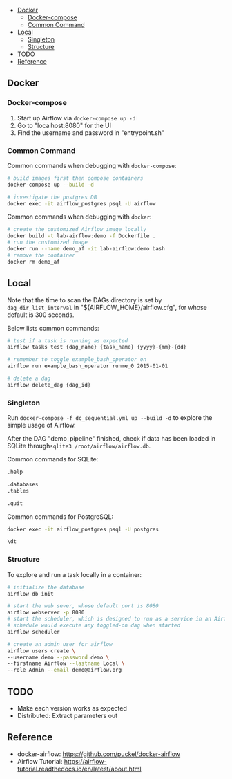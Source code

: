 
- [Docker](#docker)
  - [Docker-compose](#docker-compose)
  - [Common Command](#common-command)
- [Local](#local)
  - [Singleton](#singleton)
  - [Structure](#structure)
- [TODO](#todo)
- [Reference](#reference)


## Docker

### Docker-compose

1. Start up Airflow via `docker-compose up -d`
1. Go to "localhost:8080" for the UI
1. Find the username and password in "entrypoint.sh"

### Common Command

Common commands when debugging with `docker-compose`:

```sh
# build images first then compose containers
docker-compose up --build -d

# investigate the postgres DB
docker exec -it airflow_postgres psql -U airflow
```

Common commands when debugging with `docker`:

```sh
# create the customized Airflow image locally
docker build -t lab-airflow:demo -f Dockerfile .
# run the customized image
docker run --name demo_af -it lab-airflow:demo bash
# remove the container
docker rm demo_af
```


## Local

Note that the time to scan the DAGs directory is set by `dag_dir_list_interval` in "${AIRFLOW_HOME}/airflow.cfg", for whose default is 300 seconds.

Below lists common commands:
```sh
# test if a task is running as expected
airflow tasks test {dag_name} {task_name} {yyyy}-{mm}-{dd}

# remember to toggle example_bash_operator on
airflow run example_bash_operator runme_0 2015-01-01

# delete a dag
airflow delete_dag {dag_id}
```

### Singleton

Run `docker-compose -f dc_sequential.yml up --build -d` to explore the simple usage of Airflow.


After the DAG "demo_pipeline" finished, check if data has been loaded in SQLite through`sqlite3 /root/airflow/airflow.db`.

Common commands for SQLite:
```bash
.help

.databases
.tables

.quit
```

Common commands for PostgreSQL:
```bash
docker exec -it airflow_postgres psql -U postgres

\dt
```


### Structure

To explore and run a task locally in a container:
```sh
# initialize the database
airflow db init

# start the web sever, whose default port is 8080
airflow webserver -p 8080
# start the scheduler, which is designed to run as a service in an Airflow production environment
# schedule would execute any toggled-on dag when started
airflow scheduler

# create an admin user for airflow
airflow users create \
--username demo --password demo \
--firstname Airflow --lastname Local \
--role Admin --email demo@airflow.org
```


## TODO
- Make each version works as expected
- Distributed: Extract parameters out


## Reference
- docker-airflow: https://github.com/puckel/docker-airflow
- Airflow Tutorial: https://airflow-tutorial.readthedocs.io/en/latest/about.html
